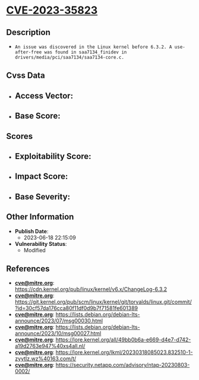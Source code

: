 
# [CVE-2023-35823](https://cdn.kernel.org/pub/linux/kernel/v6.x/ChangeLog-6.3.2)

## Description

- `An issue was discovered in the Linux kernel before 6.3.2. A use-after-free was found in saa7134_finidev in drivers/media/pci/saa7134/saa7134-core.c.`

## Cvss Data

- **Access Vector**:
  - 
- **Base Score**:
  - 

## Scores

- **Exploitability Score**:
  - 
- **Impact Score**:
  - 
- **Base Severity**:
  - 

## Other Information

- **Publish Date**:
  - 2023-06-18 22:15:09
- **Vulnerability Status**:
  - Modified

## References

- **cve@mitre.org**: https://cdn.kernel.org/pub/linux/kernel/v6.x/ChangeLog-6.3.2
- **cve@mitre.org**: https://git.kernel.org/pub/scm/linux/kernel/git/torvalds/linux.git/commit/?id=30cf57da176cca80f11df0d9b7f71581fe601389
- **cve@mitre.org**: https://lists.debian.org/debian-lts-announce/2023/07/msg00030.html
- **cve@mitre.org**: https://lists.debian.org/debian-lts-announce/2023/10/msg00027.html
- **cve@mitre.org**: https://lore.kernel.org/all/49bb0b6a-e669-d4e7-d742-a19d2763e947%40xs4all.nl/
- **cve@mitre.org**: https://lore.kernel.org/lkml/20230318085023.832510-1-zyytlz.wz%40163.com/t/
- **cve@mitre.org**: https://security.netapp.com/advisory/ntap-20230803-0002/
